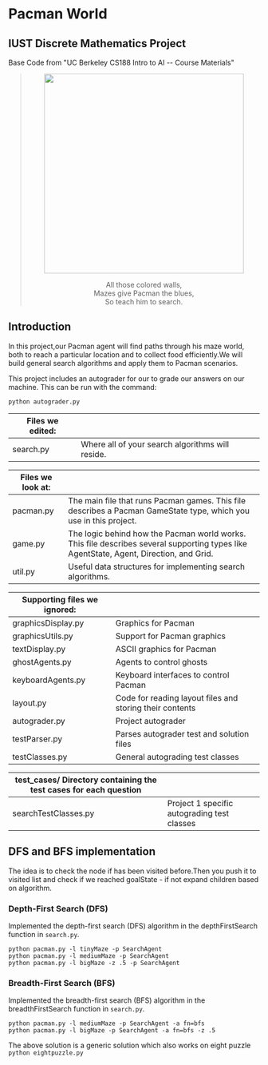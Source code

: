 # Pacman World
## IUST Discrete Mathematics Project
<p>Base Code from "UC Berkeley CS188 Intro to AI -- Course Materials"</p>

<blockquote><center><img src="http://ai.berkeley.edu/projects/release/search/v1/001/maze.png" width="400px"></center>
        <p></p>
        <center>All those colored walls,<br> Mazes give Pacman the blues,<br> So teach him to search.</center>
        <p></p>
      </blockquote>

## Introduction
<p>In this project,our Pacman agent will find paths through his maze world, both to reach a particular location and to collect food efficiently.We will build general search algorithms and apply them to Pacman scenarios.</p>
<p>This project includes an autograder for our to grade our answers on our machine. This can be run with the command:

    python autograder.py
  
|Files we edited:| |
|--|--|
| search.py | Where all of your search algorithms will reside. |

|Files we look at:| |
|--|--|
| pacman.py | The main file that runs Pacman games. This file describes a Pacman GameState type, which you use in this project. |
| game.py | The logic behind how the Pacman world works. This file describes several supporting types like AgentState, Agent, Direction, and Grid.|
| util.py | Useful data structures for implementing search algorithms. |

|Supporting files we ignored:| |
|--|--|
| graphicsDisplay.py | Graphics for Pacman |
| graphicsUtils.py | Support for Pacman graphics |
| textDisplay.py | ASCII graphics for Pacman |
| ghostAgents.py | Agents to control ghosts |
| keyboardAgents.py | Keyboard interfaces to control Pacman |
| layout.py | Code for reading layout files and storing their contents |
| autograder.py | Project autograder |
| testParser.py | Parses autograder test and solution files |
| testClasses.py | General autograding test classes |

|test_cases/	Directory containing the test cases for each question| |
|--|--|
| searchTestClasses.py | Project 1 specific autograding test classes |

## DFS and BFS implementation 
The idea is to check the node if has been visited before.Then you push it to visited list and check if we reached goalState - if not expand children based on algorithm.
### Depth-First Search (DFS)
Implemented the depth-first search (DFS) algorithm in the depthFirstSearch function in `search.py`.<br>
```
python pacman.py -l tinyMaze -p SearchAgent
python pacman.py -l mediumMaze -p SearchAgent
python pacman.py -l bigMaze -z .5 -p SearchAgent
```

### Breadth-First Search (BFS)
Implemented the breadth-first search (BFS) algorithm in the breadthFirstSearch function in `search.py`.<br>
```
python pacman.py -l mediumMaze -p SearchAgent -a fn=bfs
python pacman.py -l bigMaze -p SearchAgent -a fn=bfs -z .5
```
The above solution is a generic solution which also works on eight puzzle<br>
`python eightpuzzle.py`

